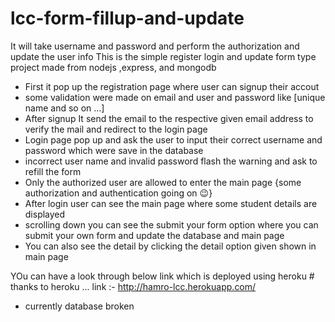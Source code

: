 # lcc-form-fillup-and-update

It will take username and password and perform the authorization and update the user info
This is the simple register login and update form type project made from nodejs ,express, and mongodb

- First it pop up the registration page where user can signup their accout
- some validation were made on email and user and password like [unique name and so on ...]
- After signup It send the email to the respective given email address to verify the mail and redirect to the login page
- Login page pop up and ask the user to input their correct username and password which were save in the database
- incorrect user name and invalid password flash the warning and ask to refill the form
- Only the authorized user are allowed to enter the main page {some authorization and authentication going on 😉}
- After login user can see the main page where some student details are displayed
- scrolling down you can see the submit your form option where you can submit your own form and update the database and main page
- You can also see the detail by clicking the detail option given shown in main page

YOu can have a look through below link which is deployed using heroku # thanks to heroku ...
link :- http://hamro-lcc.herokuapp.com/

- currently database broken
